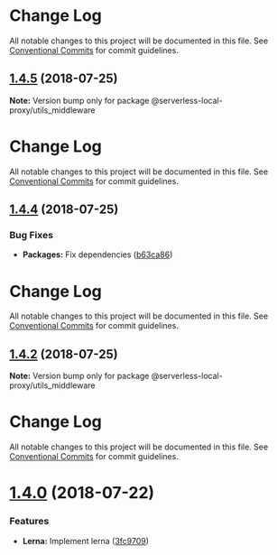 # Change Log

All notable changes to this project will be documented in this file.
See [Conventional Commits](https://conventionalcommits.org) for commit guidelines.

## [1.4.5](https://github.com/serverless-local-proxy/compare/v1.4.4...v1.4.5) (2018-07-25)




**Note:** Version bump only for package @serverless-local-proxy/utils_middleware

# Change Log

All notable changes to this project will be documented in this file.
See [Conventional Commits](https://conventionalcommits.org) for commit guidelines.

## [1.4.4](https://github.com/serverless-local-proxy/compare/v1.4.3...v1.4.4) (2018-07-25)


### Bug Fixes

* **Packages:** Fix dependencies ([b63ca86](https://github.com/serverless-local-proxy/commit/b63ca86))




# Change Log

All notable changes to this project will be documented in this file.
See [Conventional Commits](https://conventionalcommits.org) for commit guidelines.

## [1.4.2](https://github.com/serverless-local-proxy/compare/v1.4.1...v1.4.2) (2018-07-25)




**Note:** Version bump only for package @serverless-local-proxy/utils_middleware

# Change Log

All notable changes to this project will be documented in this file.
See [Conventional Commits](https://conventionalcommits.org) for commit guidelines.

# [1.4.0](https://github.com/serverless-local-proxy/compare/v1.3.3...v1.4.0) (2018-07-22)


### Features

* **Lerna:** Implement lerna ([3fc9709](https://github.com/serverless-local-proxy/commit/3fc9709))
